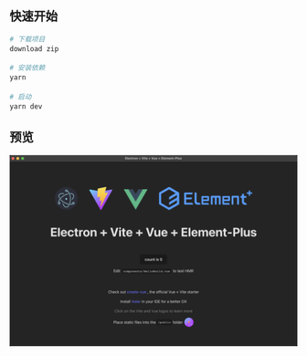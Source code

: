 ## 快速开始

```sh
# 下载项目
download zip

# 安装依赖
yarn

# 启动
yarn dev
```

## 预览

![预览图](readme-preview.png)

